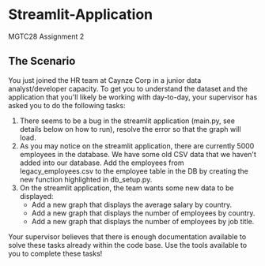 # Streamlit-Application
MGTC28 Assignment 2
## The Scenario

You just joined the HR team at Caynze Corp in a junior data analyst/developer capacity. To get you to understand the dataset and the application that you'll likely be working with day-to-day, your supervisor has asked you to do the following tasks:

1. There seems to be a bug in the streamlit application (main.py, see details below on how to run), resolve the error so that the graph will load.
2. As you may notice on the streamlit application, there are currently 5000 employees in the database. We have some old CSV data that we haven't added into our database. Add the employees from legacy_employees.csv to the employee table in the DB by creating the new function highlighted in db_setup.py.
3. On the streamlit application, the team wants some new data to be displayed:
   - Add a new graph that displays the average salary by country.
   - Add a new graph that displays the number of employees by country.
   - Add a new graph that displays the number of employees by job title.

Your supervisor believes that there is enough documentation available to solve these tasks already within the code base. Use the tools available to you to complete these tasks!
